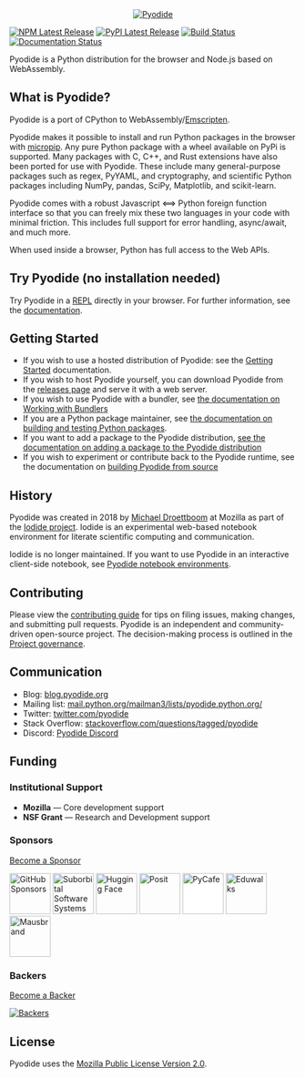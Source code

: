<div align="center">
  <a href="https://github.com/pyodide/pyodide">
  <img src="./docs/_static/img/pyodide-logo-readme.png" alt="Pyodide">
  </a>
</div>

[![NPM Latest Release](https://img.shields.io/npm/v/pyodide)](https://www.npmjs.com/package/pyodide)
[![PyPI Latest Release](https://img.shields.io/pypi/v/pyodide-py.svg)](https://pypi.org/project/pyodide-py/)
[![Build Status](https://circleci.com/gh/pyodide/pyodide.png)](https://circleci.com/gh/pyodide/pyodide)
[![Documentation Status](https://readthedocs.org/projects/pyodide/badge/?version=stable)](https://pyodide.readthedocs.io/?badge=stable)

Pyodide is a Python distribution for the browser and Node.js based on WebAssembly.

## What is Pyodide?

Pyodide is a port of CPython to WebAssembly/[Emscripten](https://emscripten.org/).

Pyodide makes it possible to install and run Python packages in the browser with
[micropip](https://micropip.pyodide.org/). Any pure Python package with a wheel
available on PyPi is supported. Many packages with C, C++, and Rust extensions
have also been ported for use with Pyodide. These include many general-purpose
packages such as regex, PyYAML, and cryptography, and scientific Python packages
including NumPy, pandas, SciPy, Matplotlib, and scikit-learn.

Pyodide comes with a robust Javascript ⟺ Python foreign function interface so
that you can freely mix these two languages in your code with minimal friction.
This includes full support for error handling, async/await, and much more.

When used inside a browser, Python has full access to the Web APIs.

## Try Pyodide (no installation needed)

Try Pyodide in a
[REPL](https://pyodide.org/en/stable/console.html) directly in
your browser. For further information, see the
[documentation](https://pyodide.org/en/stable/).

## Getting Started

- If you wish to use a hosted distribution of Pyodide: see the [Getting
  Started](https://pyodide.org/en/stable/usage/quickstart.html) documentation.
- If you wish to host Pyodide yourself, you can download Pyodide from the [releases
  page](https://github.com/pyodide/pyodide/releases/) and serve it with a web server.
- If you wish to use Pyodide with a bundler, see [the documentation on Working with
  Bundlers](https://pyodide.org/en/stable/usage/working-with-bundlers.html)
- If you are a Python package maintainer, see [the documentation on building and testing Python
  packages](https://pyodide.org/en/stable/development/building-and-testing-packages.html).
- If you want to add a package to the Pyodide distribution, [see the documentation on adding
  a package to the Pyodide distribution](https://pyodide.org/en/stable/development/new-packages.html)
- If you wish to experiment or contribute back to the Pyodide runtime, see the documentation on
  [building Pyodide from source](https://pyodide.org/en/stable/development/building-from-sources.html)

## History

Pyodide was created in 2018 by [Michael Droettboom](https://github.com/mdboom)
at Mozilla as part of the [Iodide
project](https://github.com/iodide-project/iodide). Iodide is an experimental
web-based notebook environment for literate scientific computing and
communication.

Iodide is no longer maintained. If you want to use Pyodide in an interactive
client-side notebook, see [Pyodide notebook
environments](https://pyodide.org/en/stable/project/related-projects.html#notebook-environments-ides-repls).

## Contributing

Please view the [contributing
guide](https://pyodide.org/en/stable/development/contributing.html) for tips
on filing issues, making changes, and submitting pull requests. Pyodide is an
independent and community-driven open-source project. The decision-making
process is outlined in the [Project
governance](https://pyodide.org/en/stable/project/governance.html).

## Communication

- Blog: [blog.pyodide.org](https://blog.pyodide.org/)
- Mailing list: [mail.python.org/mailman3/lists/pyodide.python.org/](https://mail.python.org/mailman3/lists/pyodide.python.org/)
- Twitter: [twitter.com/pyodide](https://twitter.com/pyodide)
- Stack Overflow: [stackoverflow.com/questions/tagged/pyodide](https://stackoverflow.com/questions/tagged/pyodide)
- Discord: [Pyodide Discord](https://dsc.gg/pyodide)

## Funding

### Institutional Support
- **Mozilla** — Core development support
- **NSF Grant** — Research and Development support

### Sponsors
[Become a Sponsor](https://opencollective.com/pyodide#sponsor)

<a href="https://github.com/sponsors" target="_blank"><img src="https://github.githubassets.com/assets/GitHub-Mark-ea2971cee799.png" alt="GitHub Sponsors" width="72" height="72"></a>
<a href="https://suborbital.dev" target="_blank"><img src="https://mintlify.s3-us-west-1.amazonaws.com/suborbital-docs/_generated/favicon/apple-touch-icon.png?v=3" alt="Suborbital Software Systems" width="72" height="72"></a>
<a href="https://huggingface.co" target="_blank"><img src="https://huggingface.co/front/assets/huggingface_logo-noborder.svg" alt="Hugging Face" width="72" height="72"></a>
<a href="https://posit.co" target="_blank"><img src="https://posit.co/wp-content/uploads/2022/10/thumbnail-63.jpg" alt="Posit" width="72" height="72"></a>
<a href="https://py.cafe" target="_blank"><img src="https://py.cafe/logos/pycafe_logo.png" alt="PyCafe" width="72" height="72" style="background:white;"></a>
<a href="https://opencollective.com/eduwalks" target="_blank"><img src="https://dummyimage.com/72x72/ffffff/000000.png&text=E" alt="Eduwalks" width="72" height="72"></a>
<a href="https://mausbrand.com" target="_blank">
  <img src="https://encrypted-tbn0.gstatic.com/images?q=tbn:ANd9GcRGdG7THVG6pxpN7xCZs03b0lNfapsr6I-WNg&s" alt="Mausbrand" width="72" height="72"></a>

### Backers
[Become a Backer](https://opencollective.com/pyodide#backer)

<a href="https://opencollective.com/pyodide#backers" target="_blank">
  <img src="https://opencollective.com/pyodide/backers.svg?width=890" alt="Backers">
</a>

## License

Pyodide uses the [Mozilla Public License Version
2.0](https://choosealicense.com/licenses/mpl-2.0/).
